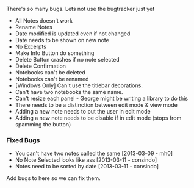 There's so many bugs. Lets not use the bugtracker just yet

- All Notes doesn't work
- Rename Notes
- Date modified is updated even if not changed
- Date needs to be shown on new note
- No Excerpts
- Make Info Button do something
- Delete Button crashes if no note selected
- Delete Confirmation
- Notebooks can't be deleted
- Notebooks can't be renamed
- [Windows Only] Can't use the titlebar decorations.
- Can't have two notebooks the same name.
- Can't resize each panel - George might be writing a library to do this
- There needs to be a distinction between edit mode & view mode
- Adding a new note needs to put the user in edit mode
- Adding a new note needs to be disable if in edit mode (stops from spamming the button)

### Fixed Bugs
- You can't have two notes called the same [2013-03-09 - mh0]
- No Note Selected looks like ass [2013-03-11 - consindo]
- Notes need to be sorted by date [2013-03-11 - consindo]

Add bugs to here so we can fix them.

